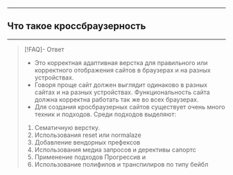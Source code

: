 ----
## Что такое кроссбраузерность
----
> [!FAQ]- Ответ
> - Это корректная адаптивная верстка для правильного или корректного отображения сайтов в браузерах и на разных устройствах. 
> - Говоря проще сайт должен выглядит одинаково в разных сайтах и на разных устройствах. Функциональность сайта должна корректна работать так же во всех браузерах. 
> - Для создания кросбраузерных сайтов существует очень много техник и подходов. Среди подходов выделяют:
> 1. Сематичную верстку. 
> 2. Использования reset или normalaze
> 3. Добавление вендорных префексов
> 4. Использования медиа запросов и дерективы сапортс
> 5. Применение подходов Прогрессив и
> 6. Использование полифилов и транспилиров по типу бейбл